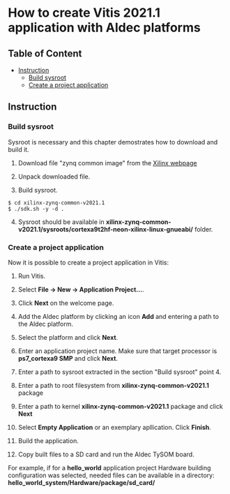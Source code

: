 # How to create Vitis 2021.1 application with Aldec platforms

## Table of Content
- [Instruction](#instruction)
  - [Build sysroot](#build_sysroot)
  - [Create a project application](#create_a_project_application)

<a name="instruction"/>

## Instruction

<a name="build_sysroot"/>

### Build sysroot

Sysroot is necessary and this chapter demostrates how to download and build it.

1. Download file "zynq common image" from the [Xilinx webpage](https://www.xilinx.com/support/download/index.html/content/xilinx/en/downloadNav/embedded-design-tools/2021-1.html)

2. Unpack downloaded file.

3. Build sysroot.
```
$ cd xilinx-zynq-common-v2021.1
$ ./sdk.sh -y -d .
```

4. Sysroot should be available in **xilinx-zynq-common-v2021.1/sysroots/cortexa9t2hf-neon-xilinx-linux-gnueabi/** folder.

<a name="create_a_project_application"/>

### Create a project application

Now it is possible to create a project application in Vitis:

1. Run Vitis.

2. Select **File -> New -> Application Project...**.

3. Click **Next** on the welcome page.

4. Add the Aldec platform by clicking an icon **Add** and entering a path to the Aldec platform.

5. Select the platform and click **Next**.

6. Enter an application project name. Make sure that target processor is **ps7_cortexa9 SMP** and click **Next**.

7. Enter a path to sysroot extracted in the section "Build sysroot" point 4.

8. Enter a path to root filesystem from **xilinx-zynq-common-v2021.1** package 

9. Enter a path to kernel **xilinx-zynq-common-v2021.1** package and click **Next**

10. Select **Empty Application** or an exemplary apllication. Click **Finish**.

11. Build the application.

12. Copy built files to a SD card and run the Aldec TySOM board.

For example, if for a **hello_world** application project Hardware building configuration was selected, needed files can be available in a directory: **hello_world_system/Hardware/package/sd_card/**

